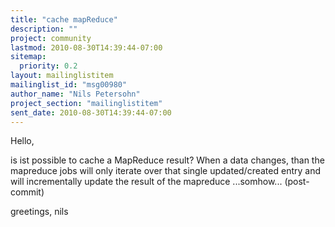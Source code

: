 ```yaml
---
title: "cache mapReduce"
description: ""
project: community
lastmod: 2010-08-30T14:39:44-07:00
sitemap:
  priority: 0.2
layout: mailinglistitem
mailinglist_id: "msg00980"
author_name: "Nils Petersohn"
project_section: "mailinglistitem"
sent_date: 2010-08-30T14:39:44-07:00
---
```



Hello,

is ist possible to cache a MapReduce result?
When a data changes, than the mapreduce jobs will only iterate over that single 
updated/created entry and will incrementally update the result of the mapreduce 
...somhow... (post-commit)

greetings,
nils
